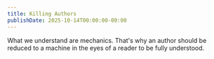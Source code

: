 ```yaml
---
title: Killing Authors
publishDate: 2025-10-14T00:00:00-00:00
---
```


What we understand are mechanics. That's why an author should be reduced to a machine
in the eyes of a reader to be fully understood.
